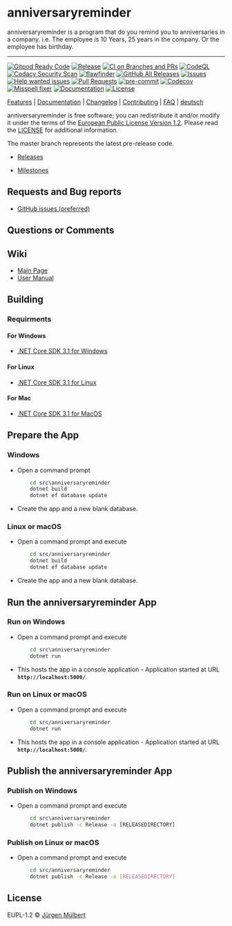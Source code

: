 # anniversaryreminder

anniversaryreminder is a program that do you remind you to anniversaries in a company. i.e. The employee is 10 Years, 25 years in the company. Or the employee has birthday.

---

[![Gitpod Ready Code][gitpod-shield]][gitpod-url]
[![Release](https://img.shields.io/github/release/jmuelbert/anniversaryreminder.svg?style=flat-square)](https://github.com/jmuelbert/anniversaryreminder/releases)
[![CI on Branches and PRs](https://github.com/jmuelbert/anniversaryreminder/actions/workflows/ci.yml/badge.svg)](https://github.com/jmuelbert/anniversaryreminder/actions/workflows/ci.yml)
[![CodeQL](https://github.com/jmuelbert/anniversaryreminder/actions/workflows/codeql-analysis.yml/badge.svg)](https://github.com/jmuelbert/anniversaryreminder/actions/workflows/codeql-analysis.yml)
[![Codacy Security Scan](https://github.com/jmuelbert/anniversaryreminder/actions/workflows/codacy-analysis.yml/badge.svg)](https://github.com/jmuelbert/anniversaryreminder/actions/workflows/codacy-analysis.yml)
[![flawfinder](https://github.com/jmuelbert/anniversaryreminder/actions/workflows/flawfinder-analysis.yml/badge.svg)](https://github.com/jmuelbert/anniversaryreminder/actions/workflows/flawfinder-analysis.yml)
[![GitHub All Releases][downloads_all-shield]][downloads_all-url]
[![Issues][issues-shield]][issues-url]
[![Help wanted issues][help-issues-shield]][help-issues-url]
[![Pull Requests][pr-shield]][pr-url] [![pre-commit][pre-commit-shield]][pre-commit-url]
[![Codecov][codecov-shield]][codecov-url]
[![Misspell fixer][misspell_fixer-shield]][misspell_fixer-url]
[![Documentation][documentation-shield]][documentation-url]
[![License][license-shield]][license-url]

[Features](https://github.com/jmuelbert/anniversaryreminder) | [Documentation](https://jmuelbert.github.io/anniversaryreminder/) | [Changelog](CHANGELOG.md) | [Contributing](CONTRIBUTING.md) | [FAQ](https://github.com/jmuelbert/anniversaryreminder/wiki/FAQ) | [deutsch](README_de-DE.md)

anniversaryreminder is free software; you can redistribute it and/or modify it under the terms
of the [European Public License Version 1.2](https://joinup.ec.europa.eu/page/eupl-text-11-12).
Please read the [LICENSE](https://github.com/jmuelbert/anniversaryreminder/blob/master/LICENSE.EUPL-1_2.txt) for additional information.

 The master branch represents the latest pre-release code.

- [Releases](https://github.com/jmuelbert/anniversaryreminder/releases)

- [Milestones](https://github.com/jmuelbert/anniversaryreminder/milestones)

## Requests and Bug reports

- [GitHub issues (preferred)](https://github.com/jmuelbert/anniversaryreminder/issues)

## Questions or Comments

## Wiki

- [Main Page](https://github.com/jmuelbert/anniversaryreminder/wiki)
- [User Manual](http://jmuelbert.github.io/anniversaryreminder/)

## Building

### Requirments

#### For Windows

- [.NET Core SDK 3.1 for Windows](https://www.microsoft.com/net/download/windows)

#### For Linux

- [.NET Core SDK 3.1 for Linux](https://www.microsoft.com/net/download/linux)

#### For Mac

- [.NET Core SDK 3.1 for MacOS](https://www.microsoft.com/net/download/macos)

## Prepare the App

### Windows

- Open a command prompt

    ```cmd
        cd src\anniversaryreminder
        dotnet build
        dotnet ef database update
    ```

- Create the app and a new blank database.

### Linux or macOS

- Open a command prompt and execute

    ```bash
        cd src/anniversaryreminder
        dotnet build
        dotnet ef database update
    ```

- Create the app and a new blank database.

## Run the anniversaryreminder App

### Run on Windows

- Open a command prompt and execute

    ```cmd
        cd src\anniversaryreminder
        dotnet run
    ```

- This hosts the app in a console application - Application started at URL **`http://localhost:5000/`**.


### Run on Linux or macOS

- Open a command prompt and execute

    ```bash
        cd src/anniversaryreminder
        dotnet run
    ```

- This hosts the app in a console application - Application started at URL **`http://localhost:5000/`**.

## Publish the anniversaryreminder App

### Publish on Windows

- Open a command prompt and execute

    ```cmd
        cd src\anniversaryreminder
        dotnet publish -c Release -o [RELEASEDIRECTORY]
    ```

### Publish on Linux or macOS

- Open a command prompt and execute

    ```bash
        cd src/anniversaryreminder
        dotnet publish -c Release -o [RELEASEDIRECTORY]
    ```

## License

EUPL-1.2 © [Jürgen Mülbert](https:/github.com/jmuelbert/anniversaryreminder/)

<!-- MARKDOWN LINKS & IMAGES -->
<!-- https://www.markdownguide.org/basic-syntax/#reference-style-links -->

[contributors-shield]: https://img.shields.io/github/contributors/jmuelbert/anniversaryreminder
[contributors-url]: https://github.com/jmuelbert/anniversaryreminder/graphs/contributors
[forks-shield]: https://img.shields.io/github/forks/jmuelbert/anniversaryreminder
[forks-url]: https://github.com/jmuelbert/anniversaryreminder/network/members
[issues-shield]: https://img.shields.io/github/issues-raw/jmuelbert/anniversaryreminder
[issues-url]: https://github.com//jmuelbert/anniversaryreminder/issues
[license-shield]: https://img.shields.io/badge/license-EUPL-blue.svg
[license-url]: https://github.com/jmuelbert/anniversaryreminder/blob/master/LICENSE
[product-screenshot]: images/doc/images/Logo_template.png
[build-shield]:
    https://img.shields.io/github/workflow/status/jmuelbert/anniversaryreminder/Build/release
[build-url]: https://github.com/jmuelbert/anniversaryreminder/workflows/Build
[gitpod-shield]: https://img.shields.io/badge/Gitpod-Ready--to--Code-blue?logo=gitpod
[gitpod-url]: https://gitpod.io/#https://github.com/jmuelbert/anniversaryreminder
[codacy-shield]:
    https://api.codacy.com/project/badge/Grade/945eee726f39449ca83631edd119aee1
[codacy-url]:
   https://app.codacy.com/gh/jmuelbert/anniversaryreminder?utm_source=github.com&utm_medium=referral&utm_content=jmuelbert/anniversaryreminder&utm_campaign=Badge_Grade
[downloads_all-shield]:
    https://img.shields.io/github/downloads/jmuelbert/anniversaryreminder/total?label=downloads%40all
[downloads_all-url]: https://github.com/jmuelbert/anniversaryreminder/releases
[pre-commit-shield]:
    https://img.shields.io/badge/pre--commit-enabled-brightgreen?logo=pre-commit&logoColor=white
[pre-commit-url]: https://github.com/pre-commit/pre-commit
[misspell_fixer-shield]:
    https://github.com/jmuelbert/anniversaryreminder/workflows/Misspell%20fixer/badge.svg
[misspell_fixer-url]: https://github.com/marketplace/actions/misspell-fixer-action
[help-issues-shield]:
    https://img.shields.io/github/issues/jmuelbert/anniversaryreminder/help%20wanted
[help-issues-url]:
    https://github.com/jmuelbert/anniversaryreminder/issues?q=is%3Aissue+is%3Aopen+label%3A%22help+wanted%22
[documentation-shield]: https://img.shields.io/badge/Documentation-latest-blue.svg
[documentation-url]: https://jmuelbert.github.io/anniversaryreminder
[lgtm-alerts-shield]: https://img.shields.io/lgtm/alerts/g/jmuelbert/anniversaryreminder.svg?logo=lgtm&logoWidth=18
[lgtm-alerts-url]: https://lgtm.com/projects/g/jmuelbert/anniversaryreminder/alerts/
[lgtm-csharp-shield]:
    https://img.shields.io/lgtm/grade/csharp/g/jmuelbert/anniversaryreminder.svg?logo=lgtm&logoWidth=18
[lgtm-csharp-url]: https://lgtm.com/projects/g/jmuelbert/anniversaryreminder/context:csharp
[lgtm-python-shield]: https://img.shields.io/lgtm/grade/python/g/jmuelbert/anniversaryreminder.svg?logo=lgtm&logoWidth=18
[lgtm-python-url]: https://lgtm.com/projects/g/jmuelbert/anniversaryreminder/context:python
[lgtm-js-shield]: https://img.shields.io/lgtm/grade/javascript/g/jmuelbert/anniversaryreminder.svg?logo=lgtm&logoWidth=18
[lgtm-js-url]: https://lgtm.com/projects/g/jmuelbert/anniversaryreminder/context:javascript
[cdash-shield]: https://img.shields.io/badge/CDash-Access-blue.svg
[cdash-url]: http://my.cdash.org/index.php?project=anniversaryreminder
[pr-shield]: https://img.shields.io/github/issues-pr-raw/jmuelbert/anniversaryreminder.svg
[pr-url]: https://github.com/jmuelbert/anniversaryreminder/pulls
[codecov-shield]: https://codecov.io/gh/jmuelbert/anniversaryreminder/branch/master/graph/badge.svg
[codecov-url]: https://codecov.io/gh/jmuelbert/anniversaryreminder
